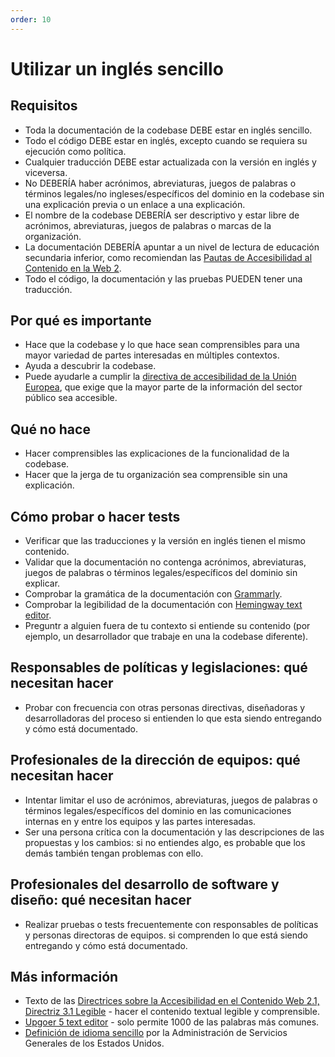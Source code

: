 ```yaml
---
order: 10
---
```


# Utilizar un inglés sencillo

## Requisitos

* Toda la documentación de la codebase DEBE estar en inglés sencillo.
* Todo el código DEBE estar en inglés, excepto cuando se requiera su ejecución como política.
* Cualquier traducción DEBE estar actualizada con la versión en inglés y viceversa.
* No DEBERÍA haber acrónimos, abreviaturas, juegos de palabras o términos legales/no ingleses/específicos del dominio en la codebase sin una explicación previa o un enlace a una explicación.
* El nombre de la codebase DEBERÍA ser descriptivo y estar libre de acrónimos, abreviaturas, juegos de palabras o marcas de la organización.
* La documentación DEBERÍA apuntar a un nivel de lectura de educación secundaria inferior, como recomiendan las [Pautas de Accesibilidad al Contenido en la Web 2](https://www.w3.org/WAI/WCAG21/quickref/?showtechniques=315#readable).
* Todo el código, la documentación y las pruebas PUEDEN tener una traducción.

## Por qué es importante

* Hace que la codebase y lo que hace sean comprensibles para una mayor variedad de partes interesadas en múltiples contextos.
* Ayuda a descubrir la codebase.
* Puede ayudarle a cumplir la [directiva de accesibilidad de la Unión Europea](https://ec.europa.eu/digital-single-market/en/web-accessibility), que exige que la mayor parte de la información del sector público sea accesible.

## Qué no hace

* Hacer comprensibles las explicaciones de la funcionalidad de la codebase.
* Hacer que la jerga de tu organización sea comprensible sin una explicación.

## Cómo probar o hacer tests

* Verificar que las traducciones y la versión en inglés tienen el mismo contenido.
* Validar que la documentación no contenga acrónimos, abreviaturas, juegos de palabras o términos legales/específicos del dominio sin explicar.
* Comprobar la gramática de la documentación con [Grammarly](https://www.grammarly.com/).
* Comprobar la legibilidad de la documentación con [Hemingway text editor](https://hemingwayapp.com/).
* Preguntr a alguien fuera de tu contexto si entiende su contenido (por ejemplo, un desarrollador que trabaje en una la codebase diferente).

## Responsables de políticas y legislaciones: qué necesitan hacer

* Probar con frecuencia con otras personas directivas, diseñadoras y desarrolladoras del proceso si entienden lo que esta siendo entregando y cómo está documentado.

## Profesionales de la dirección de equipos: qué necesitan hacer

* Intentar limitar el uso de acrónimos, abreviaturas, juegos de palabras o términos legales/específicos del dominio en las comunicaciones internas en y entre los equipos y las partes interesadas.
* Ser una persona crítica con la documentación y las descripciones de las propuestas y los cambios: si no entiendes algo, es probable que los demás también tengan problemas con ello.

## Profesionales del desarrollo de software y diseño: qué necesitan hacer

* Realizar pruebas o tests frecuentemente con responsables de políticas y personas directoras de equipos. si comprenden lo que está siendo entregando y cómo está documentado.

## Más información

* Texto de las [Directrices sobre la Accesibilidad en el Contenido Web 2.1, Directriz 3.1 Legible](https://www.w3.org/TR/WCAG21/#readable) - hacer el contenido textual legible y comprensible.
* [Upgoer 5 text editor](https://splasho.com/upgoer5/) - solo permite 1000 de las palabras más comunes.
* [Definición de idioma sencillo](https://www.plainlanguage.gov/about/definitions/) por la Administración de Servicios Generales de los Estados Unidos.
